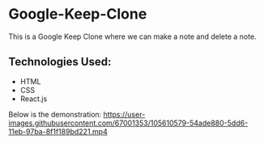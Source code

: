 # Google-Keep-Clone
This is a Google Keep Clone where we can make a note and delete a note.

## Technologies Used:

- HTML
- CSS
- React.js

Below is the demonstration:
https://user-images.githubusercontent.com/67001353/105610579-54ade880-5dd6-11eb-97ba-8f1f189bd221.mp4
